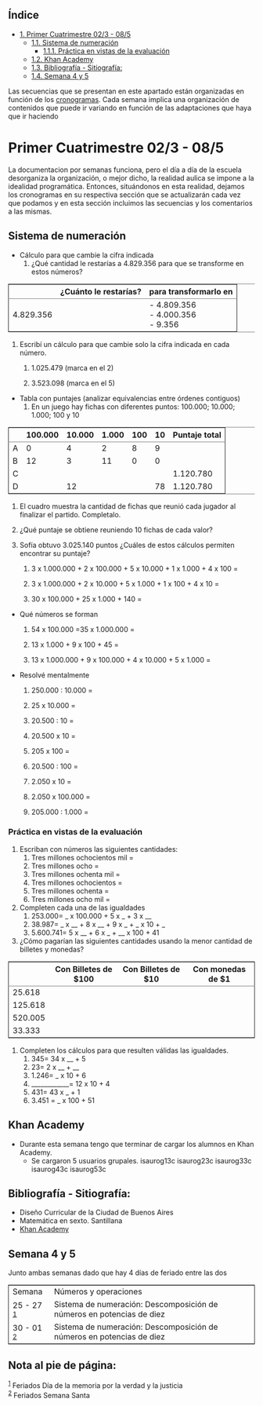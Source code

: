<div id="table-of-contents">
<h2>&Iacute;ndice</h2>
<div id="text-table-of-contents">
<ul>
<li><a href="#sec-1">1. Primer Cuatrimestre 02/3 - 08/5</a>
<ul>
<li><a href="#sec-1-1">1.1. Sistema de numeración</a>
<ul>
<li><a href="#sec-1-1-1">1.1.1. Práctica en vistas de la evaluación</a></li>
</ul>
</li>
<li><a href="#sec-1-2">1.2. Khan Academy</a></li>
<li><a href="#sec-1-3">1.3. Bibliografía - Sitiografía:</a></li>
<li><a href="#sec-1-4">1.4. Semana 4 y 5</a></li>
</ul>
</li>
</ul>
</div>
</div>

Las secuencias que se presentan en este apartado están organizadas en función de los [cronogramas](cronogramasMat.md).
Cada semana implica una organización de contenidos que puede ir variando en función de las adaptaciones que haya que ir haciendo

# Primer Cuatrimestre 02/3 - 08/5<a id="sec-1"></a>

La documentacion por semanas funciona, pero el día a día de la escuela desorganiza la organización, o mejor dicho, la realidad aulica se impone a la idealidad programática. Entonces, situándonos en esta realidad, dejamos los cronogramas en su respectiva sección que se actualizarán cada vez que podamos y en esta sección incluimos las secuencias y los comentarios a las mismas.

## Sistema de numeración<a id="sec-1-1"></a>

-   Cálculo para que cambie la cifra indicada
    1.  ¿Qué cantidad le restarías a 4.829.356 para que se transforme en estos números?

<table border="2" cellspacing="0" cellpadding="6" rules="groups" frame="hsides">


<colgroup>
<col  class="right" />

<col  class="left" />

<col  class="left" />
</colgroup>
<thead>
<tr>
<th scope="col" class="right">&#xa0;</th>
<th scope="col" class="left">¿Cuánto le restarías?</th>
<th scope="col" class="left">para transformarlo en</th>
</tr>
</thead>

<tbody>
<tr>
<td class="right">4.829.356</td>
<td class="left">&#xa0;</td>
<td class="left">- 4.809.356</br> - 4.000.356</br> - 9.356</td>
</tr>
</tbody>
</table>

1.  Escribí un cálculo para que cambie solo la cifra indicada en cada número.
    1.  1.025.479 (marca en el 2)
    
    2.  3.523.098 (marca en el 5)

-   Tabla con puntajes (analizar equivalencias entre órdenes contiguos)
    1.  En un juego hay fichas con diferentes puntos: 100.000; 10.000; 1.000; 100 y 10

<table border="2" cellspacing="0" cellpadding="6" rules="groups" frame="hsides">


<colgroup>
<col  class="left" />

<col  class="right" />

<col  class="right" />

<col  class="right" />

<col  class="right" />

<col  class="right" />

<col  class="left" />
</colgroup>
<thead>
<tr>
<th scope="col" class="left">&#xa0;</th>
<th scope="col" class="right">100.000</th>
<th scope="col" class="right">10.000</th>
<th scope="col" class="right">1.000</th>
<th scope="col" class="right">100</th>
<th scope="col" class="right">10</th>
<th scope="col" class="left">Puntaje total</th>
</tr>
</thead>

<tbody>
<tr>
<td class="left">A</td>
<td class="right">0</td>
<td class="right">4</td>
<td class="right">2</td>
<td class="right">8</td>
<td class="right">9</td>
<td class="left">&#xa0;</td>
</tr>


<tr>
<td class="left">B</td>
<td class="right">12</td>
<td class="right">3</td>
<td class="right">11</td>
<td class="right">0</td>
<td class="right">0</td>
<td class="left">&#xa0;</td>
</tr>


<tr>
<td class="left">C</td>
<td class="right">&#xa0;</td>
<td class="right">&#xa0;</td>
<td class="right">&#xa0;</td>
<td class="right">&#xa0;</td>
<td class="right">&#xa0;</td>
<td class="left">1.120.780</td>
</tr>


<tr>
<td class="left">D</td>
<td class="right">&#xa0;</td>
<td class="right">12</td>
<td class="right">&#xa0;</td>
<td class="right">&#xa0;</td>
<td class="right">78</td>
<td class="left">1.120.780</td>
</tr>
</tbody>
</table>

1.  El cuadro muestra la cantidad de fichas que reunió cada jugador al finalizar el partido. Completalo.

2.  ¿Qué puntaje se obtiene reuniendo 10 fichas de cada valor?

3.  Sofía obtuvo 3.025.140 puntos ¿Cuáles de estos cálculos permiten encontrar su puntaje?
    1.  3 x 1.000.000 + 2 x 100.000 + 5 x 10.000 + 1 x 1.000 + 4 x 100 =
    
    2.  3 x 1.000.000 + 2 x 10.000 + 5 x 1.000 + 1 x 100 + 4 x 10 =
    
    3.  30 x 100.000 + 25 x 1.000 + 140 =

-   Qué números se forman
    1.  54 x 100.000 =35 x 1.000.000 =
    
    2.  13 x 1.000 + 9 x 100 + 45 =
    
    3.  13 x 1.000.000 + 9 x 100.000 + 4 x 10.000 + 5 x 1.000 =

-   Resolvé mentalmente
    1.  250.000 : 10.000 =
    
    2.  25 x 10.000 =
    
    3.  20.500 : 10 =
    
    4.  20.500 x 10 =
    
    5.  205 x 100 =
    
    6.  20.500 : 100 =
    
    7.  2.050 x 10 =
    
    8.  2.050 x 100.000 =
    
    9.  205.000 : 1.000 =

### Práctica en vistas de la evaluación<a id="sec-1-1-1"></a>

1.  Escriban con números las siguientes cantidades:
    1.  Tres millones ochocientos mil =
    2.  Tres millones ocho =
    3.  Tres millones ochenta mil =
    4.  Tres millones ochocientos =
    5.  Tres millones ochenta =
    6.  Tres millones ocho mil =
2.  Completen cada una de las igualdades
    1.  253.000= <span class="underline"><span class="underline"><span class="underline"><span class="underline">\_</span></span></span></span> x 100.000 + 5 x <span class="underline"><span class="underline"><span class="underline"><span class="underline">\_</span></span></span></span> + 3 x <span class="underline"><span class="underline"><span class="underline"><span class="underline">\_\_</span></span></span></span>
    2.  38.987= <span class="underline"><span class="underline"><span class="underline"><span class="underline"><span class="underline">\_</span></span></span></span></span> x <span class="underline"><span class="underline"><span class="underline"><span class="underline">\_\_</span></span></span></span> + 8 x <span class="underline"><span class="underline"><span class="underline"><span class="underline"><span class="underline">\_\_</span></span></span></span></span> + 9 x <span class="underline"><span class="underline"><span class="underline"><span class="underline"><span class="underline">\_</span></span></span></span></span> + <span class="underline"><span class="underline"><span class="underline"><span class="underline"><span class="underline">\_</span></span></span></span></span> x 10 + <span class="underline"><span class="underline"><span class="underline"><span class="underline">\_</span></span></span></span>
    3.  5.600.741= 5 x <span class="underline"><span class="underline"><span class="underline"><span class="underline"><span class="underline"><span class="underline">\_\_</span></span></span></span></span></span> + 6 x <span class="underline"><span class="underline"><span class="underline"><span class="underline"><span class="underline">\_</span></span></span></span></span> + <span class="underline"><span class="underline"><span class="underline"><span class="underline">\_\_</span></span></span></span> x 100 + 41
3.  ¿Cómo pagarían las siguientes cantidades usando la menor cantidad de billetes y monedas?

<table border="2" cellspacing="0" cellpadding="6" rules="groups" frame="hsides">


<colgroup>
<col  class="right" />

<col  class="left" />

<col  class="left" />

<col  class="left" />
</colgroup>
<thead>
<tr>
<th scope="col" class="right">&#xa0;</th>
<th scope="col" class="left">Con Billetes de $100</th>
<th scope="col" class="left">Con Billetes de $10</th>
<th scope="col" class="left">Con monedas de $1</th>
</tr>
</thead>

<tbody>
<tr>
<td class="right">25.618</td>
<td class="left">&#xa0;</td>
<td class="left">&#xa0;</td>
<td class="left">&#xa0;</td>
</tr>


<tr>
<td class="right">125.618</td>
<td class="left">&#xa0;</td>
<td class="left">&#xa0;</td>
<td class="left">&#xa0;</td>
</tr>


<tr>
<td class="right">520.005</td>
<td class="left">&#xa0;</td>
<td class="left">&#xa0;</td>
<td class="left">&#xa0;</td>
</tr>


<tr>
<td class="right">33.333</td>
<td class="left">&#xa0;</td>
<td class="left">&#xa0;</td>
<td class="left">&#xa0;</td>
</tr>
</tbody>
</table>

1.  Completen los cálculos para que resulten válidas las igualdades.
    1.  345= 34 x <span class="underline"><span class="underline"><span class="underline"><span class="underline"><span class="underline">\_\_</span></span></span></span></span> + 5
    2.  23= 2 x <span class="underline"><span class="underline"><span class="underline"><span class="underline">\_\_</span></span></span></span> + <span class="underline"><span class="underline"><span class="underline"><span class="underline">\_\_</span></span></span></span>
    3.  1.246= <span class="underline"><span class="underline"><span class="underline"><span class="underline"><span class="underline">\_</span></span></span></span></span> x 10 + 6
    4.  \_\_\_\_\_\_\_\_\_\_\_\_= 12 x 10 + 4
    5.  431= 43 x <span class="underline"><span class="underline"><span class="underline">\_</span></span></span> + 1
    6.  3.451 = <span class="underline"><span class="underline"><span class="underline">\_</span></span></span> x 100 + 51

## Khan Academy<a id="sec-1-2"></a>

-   Durante esta semana tengo que terminar de cargar los alumnos en Khan Academy.
    -   Se cargaron 5 usuarios grupales.
        isaurog13c
        isaurog23c
        isaurog33c
        isaurog43c
        isaurog53c

## Bibliografía - Sitiografía:<a id="sec-1-3"></a>

-   Diseño Curricular de la Ciudad de Buenos Aires
-   Matemática en sexto. Santillana
-   [Khan Academy](http://es.khanacademy.org)

## Semana 4 y 5<a id="sec-1-4"></a>

Junto ambas semanas dado que hay 4 días de feriado entre las dos 

<table border="2" cellspacing="0" cellpadding="6" rules="groups" frame="hsides">


<colgroup>
<col  class="left" />

<col  class="left" />
</colgroup>
<tbody>
<tr>
<td class="left">Semana</td>
<td class="left">Números y operaciones</td>
</tr>


<tr>
<td class="left">25 - 27 <sup><a id="fnr.1" class="footref" href="#fn.1">1</a></sup></td>
<td class="left">Sistema de numeración: Descomposición de números en potencias de diez</td>
</tr>


<tr>
<td class="left">30 - 01 <sup><a id="fnr.2" class="footref" href="#fn.2">2</a></sup></td>
<td class="left">Sistema de numeración: Descomposición de números en potencias de diez</td>
</tr>
</tbody>
</table>

<div id="footnotes">
<h2 class="footnotes">Nota al pie de p&aacute;gina: </h2>
<div id="text-footnotes">

<div class="footdef"><sup><a id="fn.1" class="footnum" href="#fnr.1">1</a></sup> Feriados Día de la memoria por la verdad y la justicia</div>

<div class="footdef"><sup><a id="fn.2" class="footnum" href="#fnr.2">2</a></sup> Feriados Semana Santa</div>


</div>
</div>
